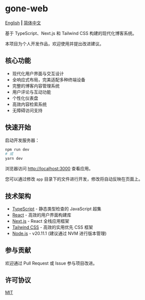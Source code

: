 # gone-web

[English](README.md) **|** [简体中文](README_CN.md)

基于 TypeScript、Next.js 和 Tailwind CSS 构建的现代化博客系统。

本项目为个人开发作品，欢迎使用并提出改进建议。

## 核心功能

- 现代化用户界面与交互设计
- 全响应式布局，完美适配多种终端设备
- 完整的博客内容管理系统
- 用户评论与互动功能
- 个性化仪表盘
- 高效内容检索系统
- 无障碍访问支持

## 快速开始

启动开发服务器：

```bash
npm run dev
# 或
yarn dev
```

浏览器访问 [http://localhost:3000](http://localhost:3000) 查看应用。

您可以通过修改 `app` 目录下的文件进行开发，修改将自动反映在页面上。

## 技术架构

- [TypeScript](https://www.typescriptlang.org/) - 静态类型检查的 JavaScript 超集
- [React](https://reactjs.org/) - 高效的用户界面构建库
- [Next.js](https://nextjs.org/) - React 全栈应用框架
- [Tailwind CSS](https://tailwindcss.com/) - 高效的实用优先 CSS 框架
- [Node.js](https://nodejs.org/) - v20.11.1 (建议通过 NVM 进行版本管理)

## 参与贡献

欢迎通过 Pull Request 或 Issue 参与项目改进。

## 许可协议

[MIT](LICENSE)
